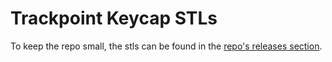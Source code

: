 # Trackpoint Keycap STLs

To keep the repo small, the stls can be found in the [repo's releases section](../../../releases/).
